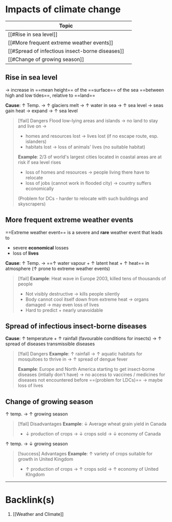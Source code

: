 # Impacts of climate change
| Topic                                          |     |
| ---------------------------------------------- | --- |
| [[#Rise in sea level]]                          |     |
| [[#More frequent extreme weather events]]       |     |
| [[#Spread of infectious insect-borne diseases]] |     |
| [[#Change of growing season]]                   |     |

## Rise in sea level
-> increase in ==mean height== of the ==surface== of the sea ==between high and low tides==, relative to ==land==

**Cause**: $\uparrow$ Temp.
-> $\uparrow$ glaciers melt -> $\uparrow$ water in sea -> $\uparrow$ sea level
-> seas gain heat -> expand -> $\uparrow$ sea level

>[!fail] Dangers
>Flood low-lying areas and islands -> no land to stay and live on ->
>- homes and resources lost -> lives lost (if no escape route, esp. islanders)
>- habitats lost -> loss of animals' lives (no suitable habitat)
>
>**Example**: 2/3 of world's largest cities located in coastal areas are at risk if sea level rises
>- loss of homes and resources -> people living there have to relocate
>- loss of jobs (cannot work in flooded city) -> country suffers economically
>  
>  (Problem for DCs - harder to relocate with such buildings and skyscrapers)

## More frequent extreme weather events
==Extreme weather event== is a severe and **rare** weather event that leads to
- severe **economical** losses
- loss of **lives**

**Cause**: $\uparrow$ Temp. -> ==$\uparrow$ water vapour + $\uparrow$ latent heat + $\uparrow$ heat== in atmosphere ($\uparrow$ prone to extreme weather events)

>[!fail] **Example**: Heat wave in Europe 2003, killed tens of thousands of people
>- Not visibly destructive -> kills people silently
>- Body cannot cool itself down from extreme heat -> organs damaged -> may even loss of lives
>- Hard to predict + nearly unavoidable

## Spread of infectious insect-borne diseases
**Cause**: $\uparrow$ temperature + $\uparrow$ rainfall (favourable conditions for insects) -> $\uparrow$ spread of diseases transmissible diseases

>[!fail] Dangers
>**Example**: $\uparrow$ rainfall -> $\uparrow$ aquatic habitats for mosquitoes to thrive in -> $\uparrow$ spread of dengue fever
>
>**Example**: Europe and North America starting to get insect-borne diseases (intially don't have) -> no access to vaccines / medicines for diseases not encountered before ==(problem for LDCs)== -> maybe loss of lives

## Change of growing season
$\uparrow$ temp. -> $\uparrow$ growing season
>[!fail] Disadvantages
>**Example**: $\downarrow$ Average wheat grain yield in Canada
>- $\downarrow$ production of crops -> $\downarrow$ crops sold -> $\downarrow$ economy of Canada

$\uparrow$ temp. -> $\downarrow$ growing season
>[!success] Advantages
>**Example**: $\uparrow$ variety of crops suitable for growth in United Kingdom
>- $\uparrow$ production of crops -> $\uparrow$ crops sold -> $\uparrow$ economy of United KIngdom

---
# Backlink(s)
1. [[Weather and Climate]]